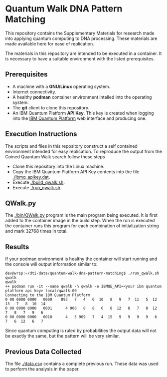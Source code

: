 # Quantum Walk DNA Pattern Matching

This repository contains the Supplementary Materials for research made into applying quantum computing to DNA processing. These materials are made available here for ease of replication.

The materials in this repository are intended to be executed in a container. It is necessary to have a suitable environment with the listed prerequisites.

## Prerequisites
- A machine with a **GNU/Linux** operating system.
- Internet connectivity.
- A healthy **podman** container environment intalled into the operating system.
- The **git** client to clone this repository.
- An IBM Quantum Platform **API Key**. This key is created when logging into the [IBM Quantum Platform](https://quantum.ibm.com/) web interface and producing one. 

## Execution Instructions

The scripts and files in this repository construct a self contained environment intended for easy replication. To reproduce the output from the Coined Quantum Walk search follow these steps
- Clone this repository into the Linux machine.
- Copy the IBM Quantum Platform API Key contents into the file [./ibmq_apikey.dat](./ibmq_apikey.dat).
- Execute [./build_qwalk.sh](./build_qwalk.sh).
- Execute [./run_qwalk.sh](./run_qwalk.sh).

## QWalk.py
The [./bin/QWalk.py](./bin/QWalk.py) program is the main program being executed. It is first added to the container image in the build step. When the run is executed the container runs this program for each combination of initialization string and mark 32768 times in total.

## Results

If your podman environment is healthy the container will start running and the console will output information similar to:

```
dev@wrsp:~/dti-data/quantum-walk-dna-pattern-matching$ ./run_qwalk.sh 
qwalk
qwalk
++ podman run -it --name qwalk -h qwalk -e IBMQE_API=<your ibm quantum platform api key> local/qwalk:00
Connecting to the IBM Quantum Platform
0 00 0000 0000   0000    893   7   4   6  10   8   9   7  11   5  12  13   7   8  10  14
0 00 0000 0000   0001      4 906   8   8   6   8  12   8   7   8  12   7   8   7   9   6
0 00 0000 0000   0010      4   5 909   7   4  15   9   9   9   9   6   7   6  12   6   7
```
Since quantum computing is ruled by probabilities the output data will not be exactly the same, but the pattern will be very similar.

## Previous Data Collected

The file [./data.csv](./data.csv) contains a complete previous run. These data was used to perform the analysis in the paper. 